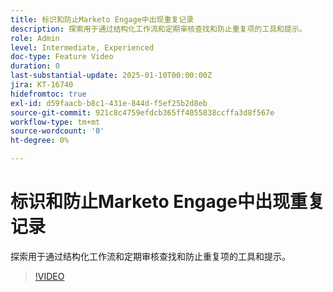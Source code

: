```yaml
---
title: 标识和防止Marketo Engage中出现重复记录
description: 探索用于通过结构化工作流和定期审核查找和防止重复项的工具和提示。
role: Admin
level: Intermediate, Experienced
doc-type: Feature Video
duration: 0
last-substantial-update: 2025-01-10T00:00:00Z
jira: KT-16740
hidefromtoc: true
exl-id: d59faacb-b8c1-431e-844d-f5ef25b2d8eb
source-git-commit: 921c8c4759efdcb365ff4055838ccffa3d8f567e
workflow-type: tm+mt
source-wordcount: '0'
ht-degree: 0%

---
```


# 标识和防止Marketo Engage中出现重复记录

探索用于通过结构化工作流和定期审核查找和防止重复项的工具和提示。

>[!VIDEO](https://video.tv.adobe.com/v/3447109/?learn=on&enablevpops&captions=chi_hans)
